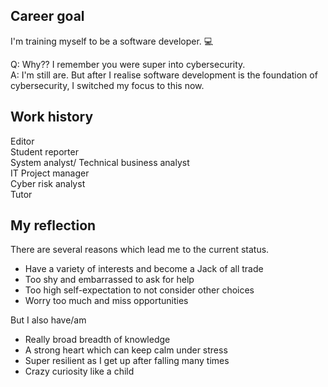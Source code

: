 ## Career goal
I'm training myself to be a software developer. 💻

Q: Why?? I remember you were super into cybersecurity.  
A: I'm still are. But after I realise software development is the foundation of cybersecurity, I switched my focus to this now.

## Work history
Editor  
Student reporter  
System analyst/ Technical business analyst  
IT Project manager   
Cyber risk analyst  
Tutor  

## My reflection 
There are several reasons which lead me to the current status.
* Have a variety of interests and become a Jack of all trade
* Too shy and embarrassed to ask for help
* Too high self-expectation to not consider other choices
* Worry too much and miss opportunities

But I also have/am 
* Really broad breadth of knowledge
* A strong heart which can keep calm under stress
* Super resilient as I get up after falling many times
* Crazy curiosity like a child
